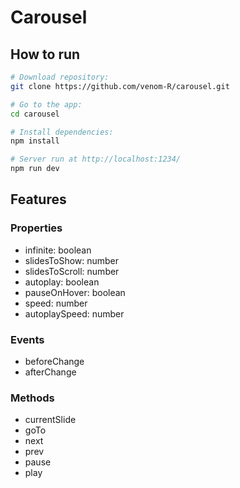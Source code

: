 # Carousel

## How to run
``` bash
# Download repository:
git clone https://github.com/venom-R/carousel.git

# Go to the app:
cd carousel

# Install dependencies:
npm install

# Server run at http://localhost:1234/
npm run dev
```

## Features
### Properties
- infinite: boolean
- slidesToShow: number
- slidesToScroll: number
- autoplay: boolean
- pauseOnHover: boolean
- speed: number
- autoplaySpeed: number

### Events
- beforeChange
- afterChange

### Methods
- currentSlide
- goTo
- next
- prev
- pause
- play
